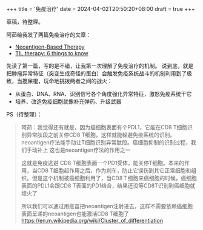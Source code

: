 +++
title = '免疫治疗'
date = 2024-04-02T20:50:20+08:00
draft = true
+++

草稿，待整理。

阿茹给我发了两篇免疫治疗的文章：

- [Neoantigen-Based Therapy](https://www.ucir.org/therapies/neoantigen-based-therapy)
- [TIL therapy: 6 things to know](https://www.mdanderson.org/cancerwise/what-is-tumor-infiltrating-lymphocyte-til-therapy--6-things-to-know.h00-159460056.html)

先读了第一篇，写的是不错，让我第一次理解了免疫治疗的机制。
说到底，就是把肿瘤异常特征（突变生成奇怪的蛋白）会触发免疫系统战斗的机制利用到了极致，当搅屎棍，玩命地挑拨两者之间的战火：

- 从蛋白、DNA、RNA、识别信号各个角度强化异常特征，激怒免疫系统干它
- 培养、改造免疫细胞就像补充弹药、升级武器

PS（待整理）：
> 阿茹：我觉得还有就是，因为癌细胞表面有个PDL1，它能在CD8 T细胞识别异常肽段之前关停CD8 T细胞，这样就能躲避免疫系统的识别。neoantigen疗法能手动让T细胞识别异常肽段。癌细胞抑制的识别过程，我们手动补上
> 这也是neoantigen疗法的作用之一
>
> 这就是免疫逃避 CD8 T细胞表面一个PD1受体，能关停T细胞。本来的作用，当CD8 T细胞起作用之后，作为刹车，防止它误伤到其它正常细胞和组织。但是这个机制被癌细胞利用了，当CD8Ｔ细胞来癌细胞的时候，癌细胞表面的PDL1会跟CD8 T表面的PD1结合，结果还没等CD8T识别到癌细胞就熄火了
>
> 所以我们可以通过用疫苗把neoantigen注射进去，这样不需要依赖癌细胞表面呈递的neoantigen也能激活CD8 T细胞了
> https://en.m.wikipedia.org/wiki/Cluster_of_differentiation
